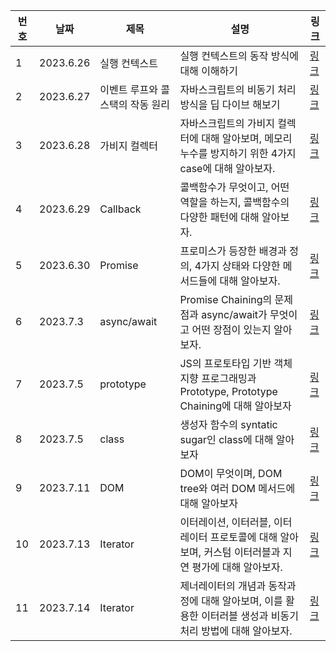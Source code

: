 | 번호 | 날짜      | 제목                              | 설명                                                                                                        | 링크                                                                                                                                      |
| ---- | --------- | --------------------------------- | ----------------------------------------------------------------------------------------------------------- | ----------------------------------------------------------------------------------------------------------------------------------------- |
| 1    | 2023.6.26 | 실행 컨텍스트                     | 실행 컨텍스트의 동작 방식에 대해 이해하기                                                                   | [링크](https://www.notion.so/3a5f9761819e4e27b57a4a5a7f719040)                                                                            |
| 2    | 2023.6.27 | 이벤트 루프와 콜 스택의 작동 원리 | 자바스크립트의 비동기 처리 방식을 딥 다이브 해보기                                                          | [링크](https://www.notion.so/26de8f3da3634b54bd0da84a7291be37)                                                                            |
| 3    | 2023.6.28 | 가비지 컬렉터                     | 자바스크립트의 가비지 컬렉터에 대해 알아보며, 메모리 누수를 방지하기 위한 4가지 case에 대해 알아보자.       | [링크](https://www.notion.so/f8a0e9d3844e446ebbe3e4e934fbbfd2)                                                                            |
| 4    | 2023.6.29 | Callback                          | 콜백함수가 무엇이고, 어떤 역할을 하는지, 콜백함수의 다양한 패턴에 대해 알아보자.                            | [링크](https://www.notion.so/JavaScript-b92a5bd919a34383b956621ae56ca946?p=77c4cd2c2058460aa3132d1de33ddae1&pm=s)                         |
| 5    | 2023.6.30 | Promise                           | 프로미스가 등장한 배경과 정의, 4가지 상태와 다양한 메서드들에 대해 알아보자.                                | [링크](https://www.notion.so/JavaScript-b92a5bd919a34383b956621ae56ca946?p=a4c91f188fad45a4b21abbecd4b4f1e5&pm=s)                         |
| 6    | 2023.7.3  | async/await                       | Promise Chaining의 문제점과 async/await가 무엇이고 어떤 장점이 있는지 알아보자.                             | [링크](https://www.notion.so/async-await-9f118b21c86c4422aba3c7bde78c7c37)                                                                |
| 7    | 2023.7.5  | prototype                         | JS의 프로토타입 기반 객체지향 프로그래밍과 Prototype, Prototype Chaining에 대해 알아보자                    | [링크](https://www.notion.so/dae85b4b17c8468baadf0fee0c070e48?v=4ef4e04e9a3e46399ed899bb6c61f575&p=e4dfa4a8f97c4c57869d8f019c294920&pm=s) |
| 8    | 2023.7.5  | class                             | 생성자 함수의 syntatic sugar인 class에 대해 알아보자                                                        | [링크](https://www.notion.so/dae85b4b17c8468baadf0fee0c070e48?v=4ef4e04e9a3e46399ed899bb6c61f575&p=f30f8142cbf442cdbdfa7b3a2925ebaf&pm=s) |
| 9    | 2023.7.11 | DOM                               | DOM이 무엇이며, DOM tree와 여러 DOM 메서드에 대해 알아보자                                                  | [링크](https://www.notion.so/dae85b4b17c8468baadf0fee0c070e48?v=4ef4e04e9a3e46399ed899bb6c61f575&p=e8fc5007e2da4edeae18c6548a2d9c98&pm=s) |
| 10   | 2023.7.13 | Iterator                          | 이터레이션, 이터러블, 이터레이터 프로토콜에 대해 알아보며, 커스텀 이터러블과 지연 평가에 대해 알아보자.     | [링크](https://www.notion.so/dae85b4b17c8468baadf0fee0c070e48?v=4ef4e04e9a3e46399ed899bb6c61f575&p=8d41a05df0284a94995bc2fda8896418&pm=s) |
| 11   | 2023.7.14 | Iterator                          | 제너레이터의 개념과 동작과정에 대해 알아보며, 이를 활용한 이터러블 생성과 비동기 처리 방법에 대해 알아보자. | [링크](https://www.notion.so/Generator-de33581e644441b9b02d279a9b20891c)                                                                  |
